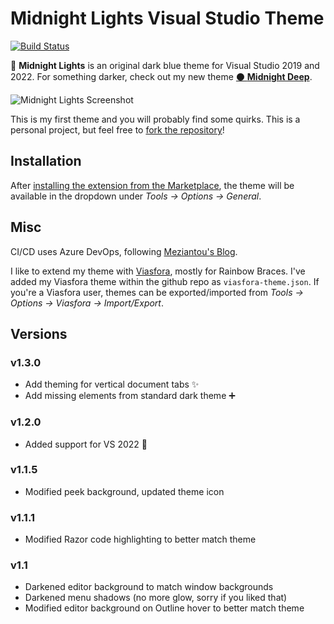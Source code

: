 # Midnight Lights Visual Studio Theme

[![Build Status](https://dev.azure.com/austinstanding/Midnight%20Lights/_apis/build/status/Midnight%20Lights?branchName=master)](https://dev.azure.com/austinstanding/Midnight%20Lights/_build/latest?definitionId=3&branchName=master)

🌌 **Midnight Lights** is an original dark blue theme for Visual Studio 2019 and 2022. For something darker, check out my new theme [⚫ **Midnight Deep**](https://marketplace.visualstudio.com/items?itemName=AustinStanding.vsthememidnightdeep).

![Midnight Lights Screenshot](https://github.com/austinstanding/midnight-lights-vstheme/raw/master/images/screenshot1.png)

This is my first theme and you will probably find some quirks. This is a personal project, but feel free to [fork the repository](https://github.com/austinstanding/midnight-lights-vstheme)!

## Installation

After [installing the extension from the Marketplace](https://marketplace.visualstudio.com/items?itemName=AustinStanding.vsthememidnightlights), the theme will be available in the dropdown under *Tools -> Options -> General*.

## Misc

CI/CD uses Azure DevOps, following [Meziantou's Blog](https://www.meziantou.net/ci-cd-pipeline-for-a-visual-studio-extension-vsix-using-azure-devops.htm).

I like to extend my theme with [Viasfora](https://marketplace.visualstudio.com/items?itemName=TomasRestrepo.Viasfora), mostly for Rainbow Braces. I've added my Viasfora theme within the github repo as `viasfora-theme.json`. If you're a Viasfora user, themes can be exported/imported from *Tools -> Options -> Viasfora -> Import/Export*.

## Versions

### v1.3.0

- Add theming for vertical document tabs ✨
- Add missing elements from standard dark theme ➕

### v1.2.0

- Added support for VS 2022 🔧

### v1.1.5

- Modified peek background, updated theme icon

### v1.1.1

- Modified Razor code highlighting to better match theme

### v1.1

- Darkened editor background to match window backgrounds
- Darkened menu shadows (no more glow, sorry if you liked that)
- Modified editor background on Outline hover to better match theme
